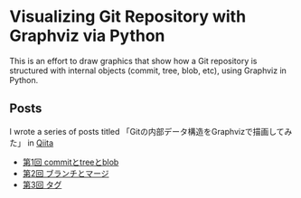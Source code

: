 # Visualizing Git Repository with Graphviz via Python

This is an effort to draw graphics that show how a Git repository is structured with internal objects (commit, tree, blob, etc), using Graphviz in Python.


## Posts

I wrote a series of posts titled 「Gitの内部データ構造をGraphvizで描画してみた」 in [Qiita](https://qiita.com/)

- [第1回 commitとtreeとblob](Qiita-1.commit_tree_blob.md)
- [第2回 ブランチとマージ](Qiita-2.branch_merge.md)
- [第3回 タグ](Qiita-3.tags.md) 

